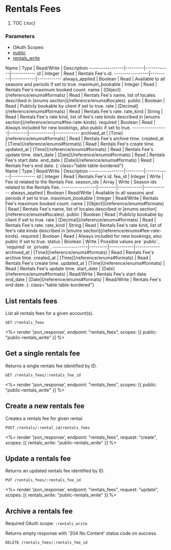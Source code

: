 # Rentals Fees

1. TOC
{:toc}

### Parameters
<ul class="nav nav-pills" role="tablist">
  <li class="disabled"><a>OAuth Scopes:</a></li>
  <li class="active"><a href="#public" role="tab" data-toggle="pill">public</a></li>
  <li><a href="#rentals_write" role="tab" data-toggle="pill">rentals_write</a></li>
</ul>
<div class="tab-content" markdown="1">
  <div class="tab-pane active" id="public" markdown="1">
Name             | Type    | Read/Write | Description
-----------------|---------|------------|------------
id               | Integer | Read       | Rentals Fee's id.
-----------------|---------|------------|------------
always_applied   | Boolean | Read       | Available to all seasons and periods if set to true.
maximum_bookable | Integer | Read       | Rentals Fee's maximum booked count.
name             | [Object](/reference/enums#formats)   | Read       | Rentals Fee's name, list of locales described in [enums section](/reference/enums#locales).
public           | Boolean | Read       | Publicly bookable by client if set to true.
rate             | [Decimal](/reference/enums#formats)  | Read       | Rentals Fee's rate.
rate_kind        | String  | Read       | Rentals Fee's rate kind, list of fee's rate kinds described in [enums section](/reference/enums#fee-rate-kinds).
required         | Boolean | Read       | Always included for new bookings, also public if set to true.
-----------------|---------|------------|------------
archived_at      | [Time](/reference/enums#formats) | Read       | Rentals Fee's archive time.
created_at       | [Time](/reference/enums#formats) | Read       | Rentals Fee's create time.
updated_at       | [Time](/reference/enums#formats) | Read       | Rentals Fee's update time.
start_date       | [Date](/reference/enums#formats) | Read       | Rentals Fee's start date.
end_date         | [Date](/reference/enums#formats) | Read       | Rentals Fee's end date.
{: class="table table-bordered"}
  </div>
  <div class="tab-pane" id="rentals_write" markdown="1">
Name             | Type    | Read/Write | Description
-----------------|---------|------------|------------
id               | Integer | Read       | Rentals Fee's id.
fee_id           | Integer | Write      | Fee id related to the Rentals Fee.
season_ids       | Array   | Write      | Season ids related to the Rentals Fee.
-----------------|---------|------------|------------
always_applied   | Boolean | Read/Write | Available to all seasons and periods if set to true.
maximum_bookable | Integer | Read/Write | Rentals Fee's maximum booked count.
name             | [Object](/reference/enums#formats)   | Read       | Rentals Fee's name, list of locales described in [enums section](/reference/enums#locales).
public           | Boolean | Read       | Publicly bookable by client if set to true.
rate             | [Decimal](/reference/enums#formats)  | Read       | Rentals Fee's rate.
rate_kind        | String  | Read       | Rentals Fee's rate kind, list of fee's rate kinds described in [enums section](/reference/enums#fee-rate-kinds).
required         | Boolean | Read       | Always included for new bookings, also public if set to true.
status           | Boolean | Write      | Possible values are `public`, `required` or `private`.
-----------------|---------|------------|------------
archived_at      | [Time](/reference/enums#formats) | Read       | Rentals Fee's archive time.
created_at       | [Time](/reference/enums#formats) | Read       | Rentals Fee's create time.
updated_at       | [Time](/reference/enums#formats) | Read       | Rentals Fee's update time.
start_date       | [Date](/reference/enums#formats) | Read/Write | Rentals Fee's start date.
end_date         | [Date](/reference/enums#formats) | Read/Write | Rentals Fee's end date.
{: class="table table-bordered"}
  </div>
</div>

## List rentals fees

List all rentals fees for a given account(s).

~~~
GET /rentals_fees
~~~

<%= render 'json_response', endpoint: "rentals_fees", scopes: [{ public: "public-rentals_write" }] %>

## Get a single rentals fee

Returns a single rentals fee identified by ID.

~~~
GET /rentals_fees/:rentals_fee_id
~~~

<%= render 'json_response', endpoint: "rentals_fees", scopes: [{ public: "public-rentals_write" }] %>

## Create a new rentals fee

Creates a rentals fee for given rental.

~~~
POST /rentals/:rental_id/rentals_fees
~~~

<%= render 'json_response', endpoint: "rentals_fees", request: "create",
  scopes: [{ rentals_write: "public-rentals_write" }] %>

## Update a rentals fee

Returns an updated rentals fee identified by ID.

~~~
PUT /rentals_fees/:rentals_fee_id
~~~

<%= render 'json_response', endpoint: "rentals_fees", request: "update",
  scopes: [{ rentals_write: "public-rentals_write" }] %>

## Archive a rentals fee

Required OAuth scope: `:rentals_write`

Returns empty response with '204 No Content' status code on success.

~~~~~~
DELETE /rentals_fees/:rentals_fee_id
~~~~~~
